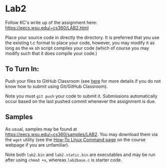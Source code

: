 # Lab2

Follow KC's write up of the assignment here: https://eecs.wsu.edu/~cs360/LAB2.html

Place your source code in directly the directory. It is preferred that you use the existing t.c format to place your code, however, you may modify it as long as the `mk` sh script compiles your code (which of course you may modify such that it does compile your code.)

## To Turn In:
Push your files to GitHub Classroom (see [here](https://eecs.wsu.edu/~cs360/ta_resources/howto-linux-cmds.html) for more details if you do not know how to submit using Git/GitHub Classroom).

Note you must `git push` your code to submit it. Submissions automatically occur based on the last pushed commit whenever the assignment is due.

## Samples
As usual, samples may be found at https://eecs.wsu.edu/~cs360/samples/LAB2. You may download them via the `wget` utility (see the [How-To Linux Command page](https://eecs.wsu.edu/~cs360/ta_resources/howto-linux-cmds.html) on the course webpage if you are unfamiliar).

Note both `lab2.bin` and `lab2.static.bin` are executables and may be run after using `chmod +x`, whereas `lab2base.c` is starter code.
